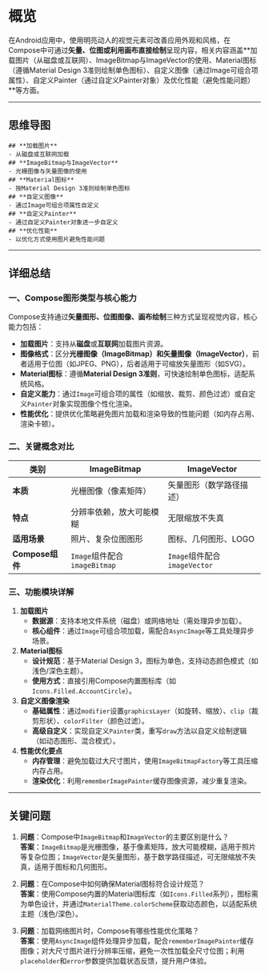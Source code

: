# 概览

在Android应用中，使用明亮动人的视觉元素可改善应用外观和风格，在Compose中可通过**矢量、位图或利用画布直接绘制**呈现内容，相关内容涵盖**加载图片（从磁盘或互联网）、ImageBitmap与ImageVector的使用、Material图标（遵循Material Design 3准则绘制单色图标）、自定义图像（通过Image可组合项属性）、自定义Painter（通过自定义Painter对象）及优化性能（避免性能问题）**等方面。  

---

## 思维导图  

```mindmap  
## **加载图片**  
- 从磁盘或互联网加载  
## **ImageBitmap与ImageVector**  
- 光栅图像与矢量图像的使用  
## **Material图标**  
- 按Material Design 3准则绘制单色图标  
## **自定义图像**  
- 通过Image可组合项属性自定义  
## **自定义Painter**  
- 通过自定义Painter对象进一步自定义  
## **优化性能**  
- 以优化方式使用图片避免性能问题  
```  

---

## 详细总结  

### 一、Compose图形类型与核心能力  

Compose支持通过**矢量图形、位图图像、画布绘制**三种方式呈现视觉内容，核心能力包括：  

- **加载图片**：支持从**磁盘**或**互联网**加载图片资源。  
- **图像格式**：区分**光栅图像（ImageBitmap）**和**矢量图像（ImageVector）**，前者适用于位图（如JPEG、PNG），后者适用于可缩放矢量图形（如SVG）。  
- **Material图标**：遵循**Material Design 3准则**，可快速绘制单色图标，适配系统风格。  
- **自定义能力**：通过`Image`可组合项的属性（如缩放、裁剪、颜色过滤）或自定义`Painter`对象实现图像个性化渲染。  
- **性能优化**：提供优化策略避免图片加载和渲染导致的性能问题（如内存占用、渲染卡顿）。  

### 二、关键概念对比  

| **类别**         | **ImageBitmap**                | **ImageVector**                |  
|------------------|--------------------------------|--------------------------------|  
| **本质**         | 光栅图像（像素矩阵）           | 矢量图形（数学路径描述）       |  
| **特点**         | 分辨率依赖，放大可能模糊       | 无限缩放不失真                 |  
| **适用场景**     | 照片、复杂位图图形             | 图标、几何图形、LOGO           |  
| **Compose组件**  | `Image`组件配合`imageBitmap`   | `Image`组件配合`imageVector`   |  

### 三、功能模块详解  

1. **加载图片**  
   - **数据源**：支持本地文件系统（磁盘）或网络地址（需处理异步加载）。  
   - **核心组件**：通过`Image`可组合项加载，需配合`AsyncImage`等工具处理异步场景。  
2. **Material图标**  
   - **设计规范**：基于Material Design 3，图标为单色，支持动态颜色模式（如浅色/深色主题）。  
   - **使用方式**：直接引用Compose内置图标库（如`Icons.Filled.AccountCircle`）。  
3. **自定义图像渲染**  
   - **基础属性**：通过`modifier`设置`graphicsLayer`（如旋转、缩放）、`clip`（裁剪形状）、`colorFilter`（颜色过滤）。  
   - **高级自定义**：实现自定义`Painter`类，重写`draw`方法以自定义绘制逻辑（如动态图形、混合模式）。  
4. **性能优化要点**  
   - **内存管理**：避免加载过大尺寸图片，使用`ImageBitmapFactory`等工具压缩内存占用。  
   - **渲染优化**：利用`rememberImagePainter`缓存图像资源，减少重复渲染。  

---

## 关键问题  

1. **问题**：Compose中`ImageBitmap`和`ImageVector`的主要区别是什么？  
   **答案**：`ImageBitmap`是光栅图像，基于像素矩阵，放大可能模糊，适用于照片等复杂位图；`ImageVector`是矢量图形，基于数学路径描述，可无限缩放不失真，适用于图标和几何图形。  

2. **问题**：在Compose中如何确保Material图标符合设计规范？  
   **答案**：使用Compose内置的Material图标库（如`Icons.Filled`系列），图标需为单色设计，并通过`MaterialTheme.colorScheme`获取动态颜色，以适配系统主题（浅色/深色）。  

3. **问题**：加载网络图片时，Compose有哪些性能优化策略？  
   **答案**：使用`AsyncImage`组件处理异步加载，配合`rememberImagePainter`缓存图像；对大尺寸图片进行分辨率压缩，避免一次性加载全尺寸位图；利用`placeholder`和`error`参数提供加载状态反馈，提升用户体验。
